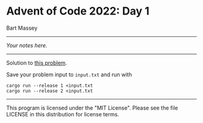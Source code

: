 # Advent of Code 2022: Day 1
Bart Massey

---

*Your notes here.*

---

Solution to [this problem](https://adventofcode.com/2022/day/1).

Save your problem input to `input.txt` and run with

    cargo run --release 1 <input.txt
    cargo run --release 2 <input.txt

---

This program is licensed under the "MIT License".
Please see the file LICENSE in this distribution
for license terms.
